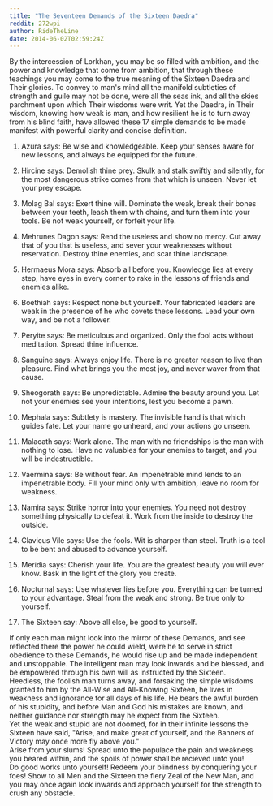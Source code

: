 ```yaml
---
title: "The Seventeen Demands of the Sixteen Daedra"
reddit: 272wpi
author: RideTheLine
date: 2014-06-02T02:59:24Z
---
```


By the intercession of Lorkhan, you may be so filled with ambition, and the power and knowledge that come from ambition, that through these teachings you may come to the true meaning of the Sixteen Daedra and Their glories. To convey to man's mind all the manifold subtleties of strength and guile may not be done, were all the seas ink, and all the skies parchment upon which Their wisdoms were writ. Yet the Daedra, in Their wisdom, knowing how weak is man, and how resilient he is to turn away from his blind faith, have allowed these 17 simple demands to be made manifest with powerful clarity and concise definition.  

1. Azura says: Be wise and knowledgeable. Keep your senses aware for new lessons, and always be equipped for the future.  

2. Hircine says: Demolish thine prey. Skulk and stalk swiftly and silently, for the most dangerous strike comes from that which is unseen. Never let your prey escape.  

3. Molag Bal says: Exert thine will. Dominate the weak, break their bones between your teeth, leash them with chains, and turn them into your tools. Be not weak yourself, or forfeit your life.  

4. Mehrunes Dagon says: Rend the useless and show no mercy. Cut away that of you that is useless, and sever your weaknesses without reservation. Destroy thine enemies, and scar thine landscape.  

5. Hermaeus Mora says: Absorb all before you. Knowledge lies at every step, have eyes in every corner to rake in the lessons of friends and enemies alike.  

6. Boethiah says: Respect none but yourself. Your fabricated leaders are weak in the presence of he who covets these lessons. Lead your own way, and be not a follower.  

7. Peryite says: Be meticulous and organized. Only the fool acts without meditation. Spread thine influence.  

8. Sanguine says: Always enjoy life. There is no greater reason to live than pleasure. Find what brings you the most joy, and never waver from that cause.  

9. Sheogorath says: Be unpredictable. Admire the beauty around you. Let not your enemies see your intentions, lest you become a pawn.  

10. Mephala says: Subtlety is mastery. The invisible hand is that which guides fate. Let your name go unheard, and your actions go unseen. 

11. Malacath says: Work alone. The man with no friendships is the man with nothing to lose. Have no valuables for your enemies to target, and you will be indestructible.
  
12. Vaermina says: Be without fear. An impenetrable mind lends to an impenetrable body. Fill your mind only with ambition, leave no room for weakness.  

13. Namira says: Strike horror into your enemies. You need not destroy something physically to defeat it. Work from the inside to destroy the outside.  

14. Clavicus Vile says: Use the fools. Wit is sharper than steel. Truth is a tool to be bent and abused to advance yourself.  

15. Meridia says: Cherish your life. You are the greatest beauty you will ever know. Bask in the light of the glory you create.  

16. Nocturnal says: Use whatever lies before you. Everything can be turned to your advantage. Steal from the weak and strong. Be true only to yourself.  

17. The Sixteen say: Above all else, be good to yourself.  

If only each man might look into the mirror of these Demands, and see reflected there the power he could wield, were he to serve in strict obedience to these Demands, he would rise up and be made independent and unstoppable. The intelligent man may look inwards and be blessed, and be empowered through his own will as instructed by the Sixteen.  
Heedless, the foolish man turns away, and forsaking the simple wisdoms granted to him by the All-Wise and All-Knowing Sixteen, he lives in weakness and ignorance for all days of his life. He bears the awful burden of his stupidity, and before Man and God his mistakes are known, and neither guidance nor strength may he expect from the Sixteen.  
Yet the weak and stupid are not doomed, for in their infinite lessons the Sixteen have said, "Arise, and make great of yourself, and the Banners of Victory may once more fly above you."  
Arise from your slums! Spread unto the populace the pain and weakness you beared within, and the spoils of power shall be recieved unto you!  
Do good works unto yourself! Redeem your blindness by conquering your foes! Show to all Men and the Sixteen the fiery Zeal of the New Man, and you may once again look inwards and approach yourself for the strength to crush any obstacle.
